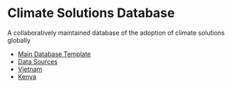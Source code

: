 # Climate Solutions Database

A collaboratively maintained database of the adoption of climate solutions globally

- [Main Database Template](https://docs.google.com/spreadsheets/d/1Z8kKYkpEQJLNf-8V0ikPV0rIn4GuG5r509JC96KL_2M/edit?usp=sharing)
- [Data Sources](https://docs.google.com/spreadsheets/d/1o5x4p86gFEQCuFIVZ99jNVqvOCOgeJYWdB-ZNmRaczk/edit?usp=sharing)
- [Vietnam](https://docs.google.com/spreadsheets/d/1d1vQoJkXPydEfPlFvBMhVXuoBRcLqL4AJuLWegcard0/edit#gid=1694935697)
- [Kenya]()
